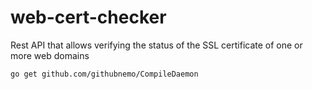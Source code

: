 # web-cert-checker

Rest API that allows verifying the status of the SSL certificate of one or more web domains

```
go get github.com/githubnemo/CompileDaemon
```
